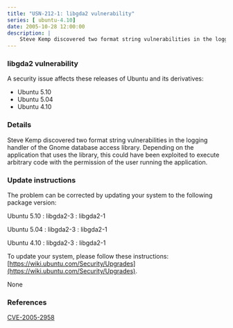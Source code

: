 ```yaml
---
title: "USN-212-1: libgda2 vulnerability"
series: [ ubuntu-4.10]
date: 2005-10-28 12:00:00
description: |
    Steve Kemp discovered two format string vulnerabilities in the logging handler of the Gnome database access library. Depending on the application that uses the library, this could have been exploited to execute arbitrary code with the permission of the user running the application.
--- 
```

 
### libgda2 vulnerability

A security issue affects these releases of Ubuntu and its derivatives:

* Ubuntu 5.10
* Ubuntu 5.04
* Ubuntu 4.10

### Details

Steve Kemp discovered two format string vulnerabilities in the logging handler of the Gnome database access library. Depending on the application that uses the library, this could have been exploited to execute arbitrary code with the permission of the user running the application.

### Update instructions

The problem can be corrected by updating your system to the following package version:

Ubuntu 5.10
 : libgda2-3 
 : libgda2-1 

Ubuntu 5.04
 : libgda2-3 
 : libgda2-1 

Ubuntu 4.10
 : libgda2-3 
 : libgda2-1 

To update your system, please follow these instructions: [https://wiki.ubuntu.com/Security/Upgrades](https://wiki.ubuntu.com/Security/Upgrades).

None

### References

 [CVE-2005-2958](http://people.ubuntu.com/~ubuntu-security/cve/CVE-2005-2958)
 
